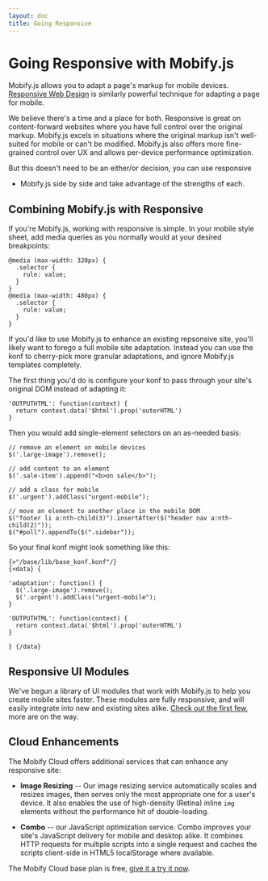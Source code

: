 ```yaml
---
layout: doc
title: Going Responsive
---
```


# Going Responsive with Mobify.js

Mobify.js allows you to adapt a page's markup for mobile devices. 
[Responsive Web Design](http://en.wikipedia.org/wiki/Responsive_Web_Design) 
is similarly powerful technique for adapting a page for mobile.

We believe there's a time and a place for both. Responsive is great on 
content-forward websites where you have full control over the original 
markup. Mobify.js excels in situations where the original markup isn't 
well-suited for mobile or can't be modified. Mobify.js also offers more 
fine-grained control over UX and allows per-device performance 
optimization.

But this doesn't need to be an either/or decision, you can use responsive 
+ Mobify.js side by side and take advantage of the strengths of each.

## Combining Mobify.js with Responsive

If you're Mobify.js, working with responsive is simple. In your mobile 
style sheet, add media queries as you normally would at your desired 
breakpoints:

	@media (max-width: 320px) {
	  .selector {
	    rule: value;
	  }
	}
	@media (max-width: 480px) {
	  .selector {
	    rule: value;
	  }
	}

If you'd like to use Mobify.js to enhance an existing repsonsive site, 
you'll likely want to forego a full mobile site adaptation. Instead 
you can use the konf to cherry-pick more granular adaptations, and 
ignore Mobify.js templates completely.

The first thing you'd do is configure your konf to pass through your 
site's original DOM instead of adapting it:
 
	'OUTPUTHTML': function(context) {
	  return context.data('$html').prop('outerHTML')
	}

Then you would add single-element selectors on an as-needed basis:

    // remove an element on mobile devices
    $('.large-image').remove();

    // add content to an element
    $('.sale-item').append("<b>on sale</b>");

    // add a class for mobile
    $('.urgent').addClass("urgent-mobile");

    // move an element to another place in the mobile DOM
    $("footer li a:nth-child(3)").insertAfter($("header nav a:nth-child(2)"));
    $("#poll").appendTo($(".sidebar"));


So your final konf might look something like this:

	{>"/base/lib/base_konf.konf"/}
	{<data} {

	'adaptation': function() {
	  $('.large-image').remove();
	  $('.urgent').addClass("urgent-mobile");
	}

	'OUTPUTHTML': function(context) {
	  return context.data('$html').prop('outerHTML')
	}

	} {/data}

## Responsive UI Modules

We've begun a library of UI modules that work with Mobify.js to help you 
create mobile sites faster. These modules are fully responsive, and will 
easily integrate into new and existing sites alike. 
[Check out the first few](/mobifyjs/modules/), more are on the way.


## Cloud Enhancements

The Mobify Cloud offers additional services that can enhance any 
responsive site:

  * **Image Resizing** -- Our image resizing service automatically 
    scales and resizes images, then serves only the most appropriate 
    one for a user's device. It also enables the use of high-density 
    (Retina) inline `img` elements without the performance hit of 
    double-loading.

  * **Combo** -- our JavaScript optimization service. Combo improves 
    your site's  JavaScript delivery for mobile and desktop alike. 
    It combines HTTP requests for multiple scripts into a single request 
    and caches the scripts client-side in HTML5 localStorage where 
    available.

The Mobify Cloud base plan is free, [give it a try it now](https://cloud.mobify.com/).
